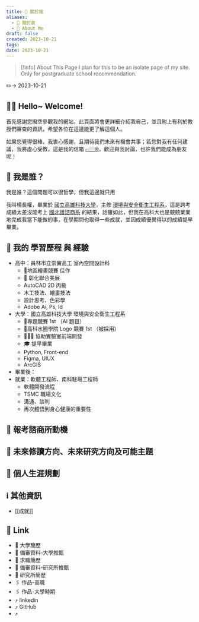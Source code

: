 ```yaml
---
title: 🍄 關於我
aliases:
  - 🍄 關於我
  - 🍄 About Me
draft: false
created: 2023-10-21
tags: 
date: 2023-10-21
---
```


> [!info] About This Page
> I plan for this to be an  isolate page of my site. Only for postgraduate school recommendation.

✏️→ 2023-10-21 

## 👋🏼 Hello~ Welcome!

首先感謝您撥空參觀我的網站，此頁面將會更詳細介紹我自己，並且附上有利於教授們審查的資訊，希望各位在這邊能更了解這個人。

如果您覺得很棒，我衷心感謝，且期待我們未來有機會共事；若您對我有任何建議，我將虛心受教，這是我的信箱 <a href="mailto:C107107142+mySite@nkust.edu.tw, ss1041310413+mySite@gmail.com"><u>👉🏼✉︎</u></a>，歡迎與我討論，也許我們能成為朋友呢！

## 🤔 我是誰？

我是誰？這個問題可以很哲學，但我這邊就只用

我叫楊長權，畢業於 [國立高雄科技大學]()，主修 [環境與安全衛生工程系]()，這是跨考成績太差沒能考上 [國北護諮商系]() 的結果，話雖如此，但我在高科大也是兢兢業業地完成我當下能做的事，在學期間也取得一些成就，並因成績優異得以的成績提早畢業。




## 📜 我的 學習歷程 與 經驗

- 高中：員林市立崇實高工 室內空間設計科
	- 🏅地區繪畫競賽 佳作
	- 🎨 彰化聯合美展
	- AutoCAD 2D 丙級
	- 木工技法、繪畫技法
	- 設計思考、色彩學
	- Adobe Ai, Ps, Id 
- 大學：國立高雄科技大學 環境與安全衛生工程系
	- 🏅專題競賽 1st （AI 題目）
	- 🏅高科水圈學院 Logo 競賽 1st （被採用）
	- 🧑🏼‍💻 協助實驗室前端開發
	- 🎓 提早畢業
	- Python, Front-end
	- Figma, UIUX
	- ArcGIS
- 畢業後：
- 就業：軟體工程師、南科駐場工程師
	- 軟體開發流程
	- TSMC 職場文化
	- 溝通、談判
	- 再次體悟到身心健康的重要性

## 🚂 報考諮商所動機



## 🚩 未來修讀方向、未來研究方向及可能主題



## 💼 個人生涯規劃



## ℹ️ 其他資訊

- [[成就]]

## 🔗 Link

- 📎 大學簡歷
- 📎 備審資料-大學推甄
- 📎 求職簡歷
- 📎 備審資料-研究所推甄
- 📎 研究所簡歷
- 🖇️ 作品-高職
- 🖇️ 作品-大學時期
- ⤴️ linkedin
- ⤴️ GitHub
- ⤴️ 
